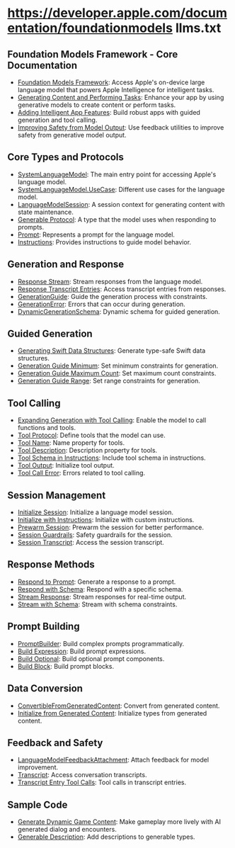 # https://developer.apple.com/documentation/foundationmodels llms.txt

## Foundation Models Framework - Core Documentation

- [Foundation Models Framework](https://developer.apple.com/documentation/foundationmodels): Access Apple's on-device large language model that powers Apple Intelligence for intelligent tasks.
- [Generating Content and Performing Tasks](https://developer.apple.com/documentation/foundationmodels/generating-content-and-performing-tasks-with-foundation-models): Enhance your app by using generative models to create content or perform tasks.
- [Adding Intelligent App Features](https://developer.apple.com/documentation/foundationmodels/adding-intelligent-app-features-with-generative-models): Build robust apps with guided generation and tool calling.
- [Improving Safety from Model Output](https://developer.apple.com/documentation/foundationmodels/improving-safety-from-generative-model-output): Use feedback utilities to improve safety from generative model output.

## Core Types and Protocols
- [SystemLanguageModel](https://developer.apple.com/documentation/foundationmodels/systemlanguagemodel): The main entry point for accessing Apple's language model.
- [SystemLanguageModel.UseCase](https://developer.apple.com/documentation/foundationmodels/systemlanguagemodel/usecase): Different use cases for the language model.
- [LanguageModelSession](https://developer.apple.com/documentation/foundationmodels/languagemodelsession): A session context for generating content with state maintenance.
- [Generable Protocol](https://developer.apple.com/documentation/foundationmodels/generable): A type that the model uses when responding to prompts.
- [Prompt](https://developer.apple.com/documentation/foundationmodels/prompt): Represents a prompt for the language model.
- [Instructions](https://developer.apple.com/documentation/foundationmodels/instructions): Provides instructions to guide model behavior.

## Generation and Response
- [Response Stream](https://developer.apple.com/documentation/foundationmodels/languagemodelsession/responsestream): Stream responses from the language model.
- [Response Transcript Entries](https://developer.apple.com/documentation/foundationmodels/languagemodelsession/response/transcriptentries): Access transcript entries from responses.
- [GenerationGuide](https://developer.apple.com/documentation/foundationmodels/generationguide): Guide the generation process with constraints.
- [GenerationError](https://developer.apple.com/documentation/foundationmodels/languagemodelsession/generationerror): Errors that can occur during generation.
- [DynamicGenerationSchema](https://developer.apple.com/documentation/foundationmodels/dynamicgenerationschema): Dynamic schema for guided generation.

## Guided Generation
- [Generating Swift Data Structures](https://developer.apple.com/documentation/foundationmodels/generating-swift-data-structures-with-guided-generation): Generate type-safe Swift data structures.
- [Generation Guide Minimum](https://developer.apple.com/documentation/foundationmodels/generationguide/minimum(_:)): Set minimum constraints for generation.
- [Generation Guide Maximum Count](https://developer.apple.com/documentation/foundationmodels/generationguide/maximumcount(_:)): Set maximum count constraints.
- [Generation Guide Range](https://developer.apple.com/documentation/foundationmodels/generationguide/range(_:)): Set range constraints for generation.

## Tool Calling
- [Expanding Generation with Tool Calling](https://developer.apple.com/documentation/foundationmodels/expanding-generation-with-tool-calling): Enable the model to call functions and tools.
- [Tool Protocol](https://developer.apple.com/documentation/foundationmodels/tool): Define tools that the model can use.
- [Tool Name](https://developer.apple.com/documentation/foundationmodels/tool/name): Name property for tools.
- [Tool Description](https://developer.apple.com/documentation/foundationmodels/tool/description): Description property for tools.
- [Tool Schema in Instructions](https://developer.apple.com/documentation/foundationmodels/tool/includesschemaininstructions): Include tool schema in instructions.
- [Tool Output](https://developer.apple.com/documentation/foundationmodels/tooloutput/init(_:)): Initialize tool output.
- [Tool Call Error](https://developer.apple.com/documentation/foundationmodels/languagemodelsession/toolcallerror): Errors related to tool calling.

## Session Management
- [Initialize Session](https://developer.apple.com/documentation/foundationmodels/languagemodelsession/init(model:guardrails:tools:transcript:)): Initialize a language model session.
- [Initialize with Instructions](https://developer.apple.com/documentation/foundationmodels/languagemodelsession/init(model:guardrails:tools:instructions:)): Initialize with custom instructions.
- [Prewarm Session](https://developer.apple.com/documentation/foundationmodels/languagemodelsession/prewarm()): Prewarm the session for better performance.
- [Session Guardrails](https://developer.apple.com/documentation/foundationmodels/languagemodelsession/guardrails): Safety guardrails for the session.
- [Session Transcript](https://developer.apple.com/documentation/foundationmodels/languagemodelsession/transcript): Access the session transcript.

## Response Methods
- [Respond to Prompt](https://developer.apple.com/documentation/foundationmodels/languagemodelsession/respond(options:isolation:prompt:)): Generate a response to a prompt.
- [Respond with Schema](https://developer.apple.com/documentation/foundationmodels/languagemodelsession/respond(to:schema:includeschemainprompt:options:isolation:)): Respond with a specific schema.
- [Stream Response](https://developer.apple.com/documentation/foundationmodels/languagemodelsession/streamresponse(options:prompt:)): Stream responses for real-time output.
- [Stream with Schema](https://developer.apple.com/documentation/foundationmodels/languagemodelsession/streamresponse(to:schema:includeschemainprompt:options:)): Stream with schema constraints.

## Prompt Building
- [PromptBuilder](https://developer.apple.com/documentation/foundationmodels/promptbuilder): Build complex prompts programmatically.
- [Build Expression](https://developer.apple.com/documentation/foundationmodels/promptbuilder/buildexpression(_:)): Build prompt expressions.
- [Build Optional](https://developer.apple.com/documentation/foundationmodels/promptbuilder/buildoptional(_:)): Build optional prompt components.
- [Build Block](https://developer.apple.com/documentation/foundationmodels/promptbuilder/buildblock(_:)): Build prompt blocks.

## Data Conversion
- [ConvertibleFromGeneratedContent](https://developer.apple.com/documentation/foundationmodels/convertiblefromgeneratedcontent): Convert from generated content.
- [Initialize from Generated Content](https://developer.apple.com/documentation/foundationmodels/convertiblefromgeneratedcontent/init(_:)): Initialize types from generated content.

## Feedback and Safety
- [LanguageModelFeedbackAttachment](https://developer.apple.com/documentation/foundationmodels/languagemodelfeedbackattachment): Attach feedback for model improvement.
- [Transcript](https://developer.apple.com/documentation/foundationmodels/transcript): Access conversation transcripts.
- [Transcript Entry Tool Calls](https://developer.apple.com/documentation/foundationmodels/transcript/entry/toolcalls(_:)): Tool calls in transcript entries.

## Sample Code
- [Generate Dynamic Game Content](https://developer.apple.com/documentation/FoundationModels/generate-dynamic-game-content-with-guided-generation-and-tools): Make gameplay more lively with AI generated dialog and encounters.
- [Generable Description](https://developer.apple.com/documentation/foundationmodels/generable(description:)): Add descriptions to generable types.